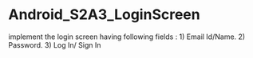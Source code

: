 # Android_S2A3_LoginScreen
 implement the login screen having following fields : 1) Email Id/Name. 2) Password. 3) Log In/ Sign In
